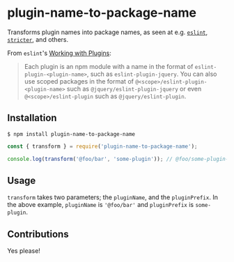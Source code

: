 # plugin-name-to-package-name

Transforms plugin names into package names, as seen at e.g. [`eslint`](https://eslint.org/), [`stricter`](https://github.com/atlassian/stricter), and others.

From `eslint`'s [Working with Plugins](https://eslint.org/docs/developer-guide/working-with-plugins):

> Each plugin is an npm module with a name in the format of `eslint-plugin-<plugin-name>`, such as `eslint-plugin-jquery`. You can also use scoped packages in the format of `@<scope>/eslint-plugin-<plugin-name>` such as `@jquery/eslint-plugin-jquery` or even `@<scope>/eslint-plugin` such as `@jquery/eslint-plugin`.

## Installation

```shell
$ npm install plugin-name-to-package-name
```

```js
const { transform } = require('plugin-name-to-package-name');

console.log(transform('@foo/bar', 'some-plugin')); // @foo/some-plugin-bar
```

## Usage

`transform` takes two parameters; the `pluginName`, and the `pluginPrefix`. In the above example, `pluginName` is `'@foo/bar'` and `pluginPrefix` is `some-plugin`.

## Contributions

Yes please!